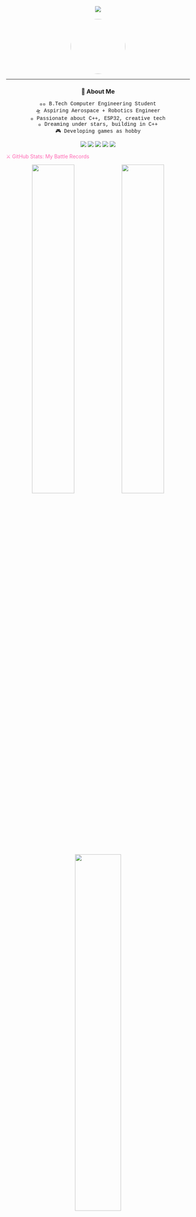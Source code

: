 <!-- Profile Header -->
<h1 align="center">
  <img src="https://readme-typing-svg.herokuapp.com?font=Press+Start+2P&size=16&duration=3000&color=FF69B4&center=true&vCenter=true&width=800&height=45&lines=Hi+I'm+Taniksha+%F0%9F%91%8B;Engineering+my+way+through+code%2C+stars+%26+robots+%E2%9C%A8;" />
</h1>

<!-- 8-bit Pixel Avatar (Optional) -->
<p align="center">
  <img src="https://avatars.githubusercontent.com/u/00000000?v=4" width="150" style="border-radius:50%;" />
</p>

---

<h3 align="center">🎯 About Me</h3>

<p align="center" style="font-family:'Courier New', monospace;">
  👩‍💻 B.Tech Computer Engineering Student <br>
  🛸 Aspiring Aerospace + Robotics Engineer <br>
  💖 Passionate about C++, ESP32, creative tech<br>
  🌌 Dreaming under stars, building in C++ <br>
  🎮 Developing games as hobby
</p> 

<p align="center"> <img src="https://img.shields.io/badge/C%2B%2B-FF69B4?style=for-the-badge&logo=c%2B%2B&logoColor=white"/> <img src="https://img.shields.io/badge/ESP32-FF69B4?style=for-the-badge&logo=espressif&logoColor=white"/> <img src="https://img.shields.io/badge/GitHub-FF69B4?style=for-the-badge&logo=github&logoColor=white"/> <img src="https://img.shields.io/badge/HTML5-FF69B4?style=for-the-badge&logo=html5&logoColor=white"/> <img src="https://img.shields.io/badge/VSCode-FF69B4?style=for-the-badge&logo=visual-studio-code&logoColor=white"/> </p>

<span style="color:#FF69B4">⚔️ GitHub Stats: My Battle Records</span>
<p align="center"> <img src="https://github-readme-stats.vercel.app/api?username=Taniksha-shah&show_icons=true&theme=maroongold&title_color=FF69B4&text_color=FF69B4&icon_color=FF69B4&bg_color=000000" width="48%" /> <img src="https://github-readme-streak-stats.herokuapp.com?user=Taniksha-shah&theme=maroongold&ring=FF69B4&fire=FF69B4&currStreakLabel=FF69B4&background=000000" width="48%" /> </p> <p align="center"> <img src="https://github-readme-stats.vercel.app/api/top-langs/?username=Taniksha-shah&layout=compact&theme=maroongold&title_color=FF69B4&text_color=FF69B4&bg_color=000000" width="50%" /> </p>
